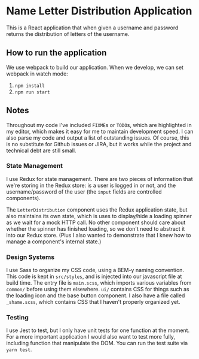 # Name Letter Distribution Application

This is a React application that when given a username and password returns the distribution of letters of the username.

## How to run the application

We use webpack to build our application. When we develop, we can set webpack in watch mode:

1. `npm install`
2. `npm run start`

## Notes

Throughout my code I've included `FIXME`s or `TODO`s, which are highlighted in my editor, which makes it easy for me to maintain development speed. I can also parse my code and output a list of outstanding issues. Of course, this is no substitute for Github issues or JIRA, but it works while the project and technical debt are still small.

### State Management

I use Redux for state management. There are two pieces of information that we're storing in the Redux store: is a user is logged in or not, and the username/password of the user (the `input` fields are controlled components).

The `LetterDistribution` component uses the Redux application state, but also maintains its own state, which is uses to display/hide a loading spinner as we wait for a mock HTTP call. No other component should care about whether the spinner has finished loading, so we don't need to abstract it into our Redux store. (Plus I also wanted to demonstrate that I knew how to manage a component's internal state.)

### Design Systems

I use Sass to organize my CSS code, using a BEM-y naming convention. This code is kept in `src/styles`, and is injected into our javascript file at build time. The entry file is `main.scss`, which imports various variables from `common/` before using them elsewhere. `ui/` contains CSS for things such as the loading icon and the base button component. I also have a file called `_shame.scss`, which contains CSS that I haven't properly organized yet.

### Testing

I use Jest to test, but I only have unit tests for one function at the moment. For a more important application I would also want to test more fully, including function that manipulate the DOM. You can run the test suite via `yarn test`.